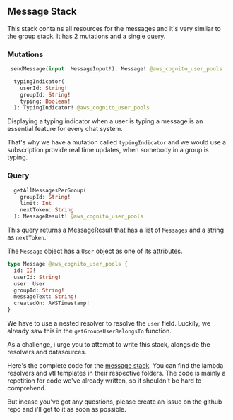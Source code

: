 ## Message Stack

This stack contains all resources for the messages and it's very similar to the group stack. It has 2 mutations and a single query.

### Mutations

```graphql
 sendMessage(input: MessageInput!): Message! @aws_cognito_user_pools

  typingIndicator(
    userId: String!
    groupId: String!
    typing: Boolean!
  ): TypingIndicator! @aws_cognito_user_pools
```

Displaying a typing indicator when a user is typing a message is an essential feature for every chat system.

That's why we have a mutation called `typingIndicator` and we would use a subscription provide real time updates, when somebody in a group is typing.

### Query

```graphql
  getAllMessagesPerGroup(
    groupId: String!
    limit: Int
    nextToken: String
  ): MessageResult! @aws_cognito_user_pools
```

This query returns a MessageResult that has a list of `Messages` and a string as `nextToken`.

The `Message` object has a `User` object as one of its attributes.

```graphql
type Message @aws_cognito_user_pools {
  id: ID!
  userId: String!
  user: User
  groupId: String!
  messageText: String!
  createdOn: AWSTimestamp!
}
```

We have to use a nested resolver to resolve the `user` field. Luckily, we already saw this in the `getGroupsUserBelongsTo` function.

As a challenge, i urge you to attempt to write this stack, alongside the resolvers and datasources.

Here's the complete code for the [message stack](lib/message_stack.ts). You can find the lambda resolvers and vtl templates in their respective folders. The code is mainly a repetition for code we've already written, so it shouldn't be hard to comprehend.

But incase you've got any questions, please create an issue on the github repo and i'll get to it as soon as possible.
